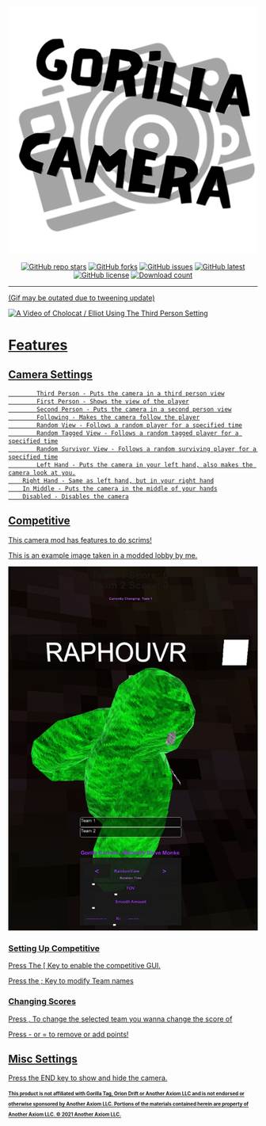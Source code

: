 
<p align="center">
  <a href="#"><img src="https://github.com/SteveTheAnimator/GorillaCamera/blob/main/Marketing/gorillacam.png" width="500"></a>
</p>

<p align="center">
  <a href="https://github.com/SteveTheAnimator/GorillaCamera"><img alt="GitHub repo stars" src="https://img.shields.io/github/stars/SteveTheAnimator/GorillaCamera?style=for-the-badge"></a>
  <a href="https://github.com/SteveTheAnimator/GorillaCamera"><img alt="GitHub forks" src="https://img.shields.io/github/forks/SteveTheAnimator/GorillaCamera?style=for-the-badge"></a>
  <a href="https://github.com/SteveTheAnimator/GorillaCamera"><img alt="GitHub issues" src="https://img.shields.io/github/issues/SteveTheAnimator/GorillaCamera?style=for-the-badge"></a>
  <a href="https://github.com/SteveTheAnimator/GorillaCamera"><img alt="GitHub latest" src="https://img.shields.io/github/v/release/SteveTheAnimator/GorillaCamera?style=for-the-badge"></a>
  <a href="https://github.com/SteveTheAnimator/GorillaCamera"><img alt="GitHub license" src="https://img.shields.io/badge/LICSENSE-Attribution--NoDerivatives_4_International_(CC_BY--ND%204)-AttributionNoDerivatives_40_International?style=for-the-badge"></a>
  <a href="https://github.com/SteveTheAnimator/GorillaCamera"><img alt="Download count" src="https://img.shields.io/github/downloads/SteveTheAnimator/GorillaCamera/total?style=for-the-badge">	
	
</p>

---


 (Gif may be outated due to tweening update)

 
![A Video of Cholocat / Elliot Using The Third Person Setting](https://github.com/SteveTheAnimator/GorillaCamera/blob/main/Marketing/gorillacam.gif)

# Features

## Camera Settings
            Third Person - Puts the camera in a third person view
            First Person - Shows the view of the player
            Second Person - Puts the camera in a second person view
            Following - Makes the camera follow the player
            Random View - Follows a random player for a specified time
            Random Tagged View - Follows a random tagged player for a specified time
            Random Survivor View - Follows a random surviving player for a specified time
	    	Left Hand - Puts the camera in your left hand, also makes the camera look at you.
     	Right Hand - Same as left hand, but in your right hand
     	In Middle - Puts the camera in the middle of your hands
     	Disabled - Disables the camera


## Competitive

This camera mod has features to do scrims!



This is an example image taken in a modded lobby by me.

![yap](https://github.com/SteveTheAnimator/GorillaCamera/blob/main/Marketing/newthing.png)

### Setting Up Competitive
Press The [ Key to enable the competitive GUI.



Press the ; Key to modify Team names

### Changing Scores
Press , To change the selected team you wanna change the score of



Press - or = to remove or add points!

## Misc Settings

Press the END key to show and hide the camera.




<sub><sup> **This product is not affiliated with Gorilla Tag, Orion Drift or Another Axiom LLC and is not endorsed or otherwise sponsored by Another Axiom LLC. Portions of the materials contained herein are property of Another Axiom LLC. © 2021 Another Axiom LLC.**</sub></sup>
